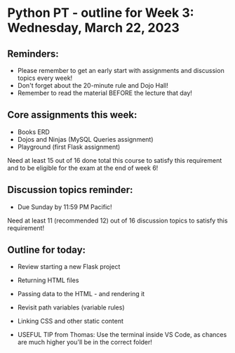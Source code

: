 # Python PT - outline for Week 3: Wednesday, March 22, 2023

## Reminders:
- Please remember to get an early start with assignments and discussion topics every week!
- Don't forget about the 20-minute rule and Dojo Hall!
- Remember to read the material BEFORE the lecture that day!

## Core assignments this week:
- Books ERD
- Dojos and Ninjas (MySQL Queries assignment)
- Playground (first Flask assignment)

Need at least 15 out of 16 done total this course to satisfy this requirement and to be eligible for the exam at the end of week 6!

## Discussion topics reminder:
- Due Sunday by 11:59 PM Pacific!

Need at least 11 (recommended 12) out of 16 discussion topics to satisfy this requirement!

## Outline for today:
- Review starting a new Flask project
- Returning HTML files
- Passing data to the HTML - and rendering it
- Revisit path variables (variable rules)
- Linking CSS and other static content

- USEFUL TIP from Thomas: Use the terminal inside VS Code, as chances are much higher you'll be in the correct folder!

